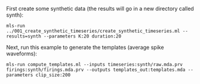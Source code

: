 First create some synthetic data (the results will go in a new directory called synth):

```
mls-run ../001_create_synthetic_timeseries/create_synthetic_timeseries.ml --results=synth --parameters K:20 duration:20
```

Next, run this example to generate the templates (average spike waveforms):

```
mls-run compute_templates.ml --inputs timeseries:synth/raw.mda.prv firings:synth/firings.mda.prv --outputs templates_out:templates.mda --parameters clip_size:200
```

